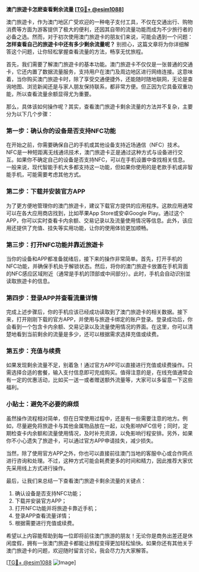 **澳门旅遊卡怎麽查看剩余流量 [[TG💪+ @esim1088](https://t.me/s/esim1088)]**

澳门旅遊卡，作为澳门地区广受欢迎的一种电子支付工具，不仅在交通出行、购物消费等方面为游客提供了极大的便利，还因其自带的流量功能而成为不少旅行者的必备之选。然而，对于初次使用澳门旅遊卡的朋友们来说，可能会遇到一个问题：**怎样查看自己的旅遊卡中还有多少剩余流量呢？** 别担心，这篇文章将为你详细解答这个问题，让你轻松掌握查看流量的方法，畅享无忧旅程。

首先，我们需要了解澳门旅遊卡的基本功能。澳门旅遊卡不仅仅是一张普通的交通卡，它还内置了数据流量服务，支持用户在澳门及周边地区进行网络连接。这意味着，当你购买澳门旅遊卡时，除了享受交通便捷外，还能随时随地联网，无论是查询地图、浏览新闻还是与家人朋友保持联系，都非常方便。但正因为它具备双重功能，所以查看流量余额显得尤为重要。

那么，具体该如何操作呢？其实，查看澳门旅遊卡剩余流量的方法并不复杂，主要分为以下几个步骤：

### **第一步：确认你的设备是否支持NFC功能**
在开始之前，你需要确保自己的手机或其他设备支持近场通信（NFC）技术。NFC是一种短距离无线通讯技术，澳门旅遊卡正是通过这种方式与设备进行交互。如果你不确定自己的设备是否支持NFC，可以在手机设置中查找相关信息。一般来说，现代智能手机大多都支持这一功能，但如果你使用的是老款手机或非智能手机，可能需要考虑其他方式。

### **第二步：下载并安装官方APP**
为了更方便地管理你的澳门旅遊卡，建议下载官方提供的应用程序。这款应用通常可以在各大应用商店找到，比如苹果App Store或安卓Google Play。通过这个APP，你可以实时查看卡内余额、交易记录以及流量使用情况等信息。此外，该应用还提供了充值、挂失等实用功能，让你的使用体验更加顺畅。

### **第三步：打开NFC功能并靠近旅遊卡**
当你的设备和APP都准备就绪后，接下来的操作非常简单。首先，打开手机的NFC功能，并确保手机处于解锁状态。然后，将你的澳门旅遊卡放置在手机背面的NFC感应区域附近（通常是手机的顶部或中间部分）。此时，手机会自动识别並读取旅遊卡的信息。

### **第四步：登录APP并查看流量详情**
完成上述步骤后，你的手机应该已经成功读取到了澳门旅遊卡的相关数据。接下来，打开刚刚下载的官方APP，并使用与旅遊卡绑定的账户登录。登录成功后，你会看到一个包含卡内余额、交易记录以及流量使用情况的界面。在这里，你可以清楚地看到当前剩余的流量是多少，还可以根据需求选择充值或续费。

### **第五步：充值与续费**
如果发现剩余流量不足，别着急！通过官方APP可以直接进行充值或续费操作。只需选择合适的套餐，输入支付信息即可完成购买。值得注意的是，在线充值通常会有一定的优惠活动，比如买一送一或者赠送额外流量等，大家可以多留意一下这些福利。

### **小贴士：避免不必要的麻烦**
虽然操作流程相对简单，但在日常使用过程中，还是有一些需要注意的地方。例如，尽量避免将旅遊卡与其他金属物品放在一起，以免影响NFC信号；同时，定期检查卡内余额和流量使用情况，及时补充资源，以免影响行程安排。另外，如果你不小心遗失了旅遊卡，可以通过官方APP申请挂失，减少损失。

当然，除了使用官方APP之外，你也可以直接前往澳门当地的客服中心或合作网点进行咨询和处理。不过，这种方式可能会耗费更多的时间和精力，因此推荐大家优先采用线上方式进行操作。

最后，让我们来总结一下查看澳门旅遊卡剩余流量的关键点：
1. 确认设备是否支持NFC功能；
2. 下载并安装官方APP；
3. 打开NFC功能并将旅遊卡靠近手机；
4. 登录APP查看流量详情；
5. 根据需要进行充值或续费。

希望以上内容能帮助到每一位即将前往澳门旅游的朋友！无论你是商务出差还是休闲度假，拥有一张澳门旅遊卡都能让旅程变得更加轻松愉快。如果你还有其他关于澳门旅遊卡的问题，欢迎随时留言讨论，我会尽力为大家解答。

[[TG💪+ @esim1088](https://t.me/s/esim1088) ![Image](https://i.postimg.cc/4NQfJmqS/Snipaste-2025-05-13-00-14-12.png)]